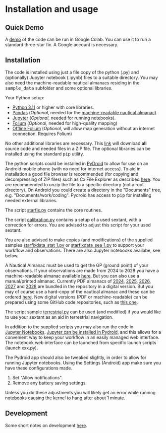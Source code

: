 <!---
    © August Linnman, 2025, email: august@linnman.net
    MIT License (see LICENSE file)
-->

# Installation and usage

## Quick Demo

A
[demo](https://colab.research.google.com/drive/1bZt35-P6aiPlKWktyXgU3he6Di_N-PpA)
of the code can be run in Google Colab. You can use it to run a standard
three-star fix. A Google account is necessary.

## Installation

The code is installed using just a file copy of the python (.py)
and (optionally) Jupyter notebook (.ipynb) files to a suitable directory.
You may also need the machine-readable nautical almanacs residing in the
<tt>sample_data</tt> subfolder and some optional libraries.

Your Python setup:

* [Python 3.11](https://www.python.org/downloads/release/python-3110/)
or higher with core libraries.
* [Pandas](https://pandas.pydata.org/)
(*Optional*, needed for the
[machine-readable nautical almanac](README.md#mr)).
* [Jupyter](https://jupyter.org/) (*Optional*, needed for running notebooks).
* [Folium](https://github.com/python-visualization/folium)
(*Optional*, needed for high-quality mapping)
* [Offline Folium](https://github.com/robintw/offline_folium)
(*Optional*,
will allow map generation without an internet connection. Requires Folium)

No other additional libraries are necessary.
This
[link](https://github.com/alinnman/celestial-navigation/archive/refs/heads/main.zip)
will download **all** source code and needed files in a ZIP file.
The optional libraries can be installed using the standard <tt>pip</tt> utility.

The python scripts could be installed in
[PyDroid](https://play.google.com/store/apps/details?id=ru.iiec.pydroid3)
to allow for use on an Android mobile phone
(with no need for internet access).
To aid in installation a good file browser is recommended
(for copying and decompressing of ZIP files) such as Cx File Explorer
as described
[here](https://play.google.com/store/apps/details?id=com.cxinventor.file.explorer&pcampaignid=web_share).
You are recommended to unzip the file to a specific directory
(not a root directory).
On Android you could create a directory in the "Documents" tree,
e.g. "Documents/work/coding".
Pydroid has access to <tt>pip</tt>
for installing needed external libraries.

The script [starfix.py](starfix.py) contains the core routines.

The script [calibration.py](calibration.py) contains a setup of a used sextant,
with a correction for errors.
You are advised to adjust this script for your used sextant.

You are also advised to make copies (and modifications) of the supplied samples
[starfixdata_stat_1.py](starfixdata_stat_1.py)
or [starfixdata_sea_1.py](starfixdata_sea_1.py)
to support your workflow and observations.
There are also Jupyter notebooks availabe, see below.

A Nautical Almanac must be used to get the GP (ground point) of
your observations. If your observations are made from 2024 to 2028
you have a machine-readable almanac available [here](./sample_data).
But you can also use a manual/printed almanac.
Currently PDF almanacs of [2024](nautical_almanacs/NAmod(A4)_2024.pdf),
[2025](nautical_almanacs/NAmod(A4)_2025.pdf),
[2026](nautical_almanacs/NAmod(A4)_2026.pdf),
[2027](nautical_almanacs/NAmod(A4)_2027.pdf)
and [2028](nautical_almanacs/NAmod(A4)_2028.pdf)
are bundled in the repository in a digital version.
But you may of course use a hard-copy of the nautical almanac and
these can be ordered
[here](https://www.amazon.com/s?i=stripbooks&rh=p_27%3AU.K.+Hydrographic&s=relevancerank&text=U.K.+Hydrographic&ref=dp_byline_sr_book_1).
New digital versions (PDF or machine-readable)
can be prepared using some GitHub code repositories,
such as [this one](https://github.com/alinnman/SkyAlmanac-Py3).

The script sample [terrestrial.py](terrestrial.py)
can be used (and modified) if you would like to use your sextant as an aid in
terrestrial navigation.

In addition to the supplied scripts you may also run the code in
[Jupyter&nbsp;Notebooks](https://en.wikipedia.org/wiki/Project_Jupyter#Jupyter_Notebook).
[Jupyter&nbsp;can&nbsp;be&nbsp;installed&nbsp;in&nbsp;Pydroid](https://www.codementor.io/@olalekanrahman/how-to-access-jupyter-notebook-on-pydroid-1ckw13mtgz),
and this allows for a convenient way to keep your workflow in an easily
managed web interface. The notebook web interface can be launched from specific
launch scripts (launch.xxx.py).

The Pydroid app should also
be tweaked slightly, in order to allow for running Jupyter notebooks. Using
the Settings (Android) app make sure you have these configurations made.

1. Set "Allow notifications".
1. Remove any battery saving settings.

Unless you do these adjustments you will likely get an error while running
notebooks causing the kernel to hang after about 1 minute.

## Development

Some short notes on development [here](DEVELOPMENT.md).
